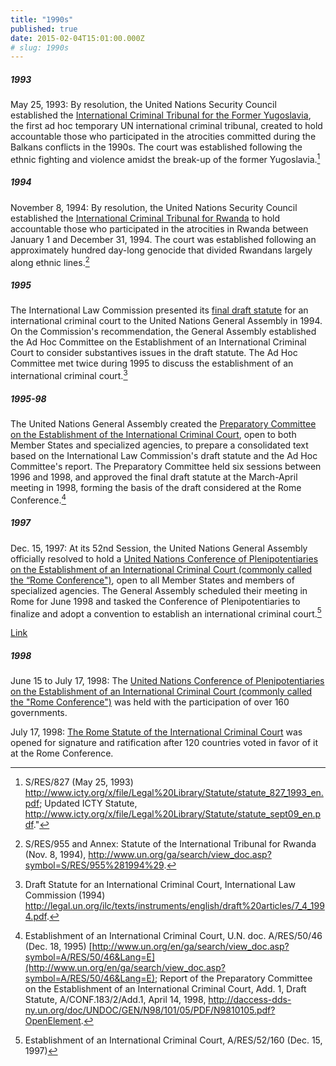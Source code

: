 ```yaml
---
title: "1990s"
published: true
date: 2015-02-04T15:01:00.000Z
# slug: 1990s
---
```


##### 1993

May 25, 1993: By resolution, the United Nations Security Council established the [International Criminal Tribunal for the Former Yugoslavia](http://www.icty.org/x/file/Legal%20Library/Statute/statute_827_1993_en.pdf), the first ad hoc temporary UN international criminal tribunal, created to hold accountable those who participated in the atrocities committed during the Balkans conflicts in the 1990s. The court was established following the ethnic fighting and violence amidst the break-up of the former Yugoslavia.[^source1993]

[^source1993]: S/RES/827 (May 25, 1993) http://www.icty.org/x/file/Legal%20Library/Statute/statute_827_1993_en.pdf; Updated ICTY Statute, http://www.icty.org/x/file/Legal%20Library/Statute/statute_sept09_en.pdf."



##### 1994

November 8, 1994: By resolution, the United Nations Security Council established the [International Criminal Tribunal for Rwanda](http://www.unictr.org/en/documents) to hold accountable those who participated in the atrocities in Rwanda between January 1 and December 31, 1994\. The court was established following an approximately hundred day-long genocide that divided Rwandans largely along ethnic lines.[^source1994]


[^source1994]: S/RES/955 and Annex: Statute of the International Tribunal for Rwanda (Nov. 8, 1994), http://www.un.org/ga/search/view_doc.asp?symbol=S/RES/955%281994%29.



##### 1995

The International Law Commission presented its [final draft statute](http://legal.un.org/ilc/texts/instruments/english/draft%20articles/7_4_1994.pdf) for an international criminal court to the United Nations General Assembly in 1994\. On the Commission's recommendation, the General Assembly established the Ad Hoc Committee on the Establishment of an International Criminal Court to consider substantives issues in the draft statute. The Ad Hoc Committee met twice during 1995 to discuss the establishment of an international criminal court.[^source1995]


[^source1995]: Draft Statute for an International Criminal Court, International Law Commission (1994) http://legal.un.org/ilc/texts/instruments/english/draft%20articles/7_4_1994.pdf.



##### 1995-98

The United Nations General Assembly created the [Preparatory Committee on the Establishment of the International Criminal Court](http://www.un.org/en/ga/search/view_doc.asp?symbol=A/RES/50/46&Lang=E), open to both Member States and specialized agencies, to prepare a consolidated text based on the International Law Commission's draft statute and the Ad Hoc Committee's report. The Preparatory Committee held six sessions between 1996 and 1998, and approved the final draft statute at the March-April meeting in 1998, forming the basis of the draft considered at the Rome Conference.[^source1995-98]


[^source1995-98]: Establishment of an International Criminal Court, U.N. doc. A/RES/50/46 (Dec. 18, 1995) [http://www.un.org/en/ga/search/view_doc.asp?symbol=A/RES/50/46&Lang=E](http://www.un.org/en/ga/search/view_doc.asp?symbol=A/RES/50/46&Lang=E); Report of the Preparatory Committee on the Establishment of an International Criminal Court, Add. 1, Draft Statute, A/CONF.183/2/Add.1, April 14, 1998, http://daccess-dds-ny.un.org/doc/UNDOC/GEN/N98/101/05/PDF/N9810105.pdf?OpenElement.



##### 1997

Dec. 15, 1997: At its 52nd Session, the United Nations General Assembly officially resolved to hold a [United Nations Conference of Plenipotentiaries on the Establishment of an International Criminal Court (commonly called the “Rome Conference")](http://www.un.org/en/ga/search/view_doc.asp?symbol=A/RES/52/160&Lang=E), open to all Member States and members of specialized agencies. The General Assembly scheduled their meeting in Rome for June 1998 and tasked the Conference of Plenipotentiaries to finalize and adopt a convention to establish an international criminal court.[^source1997]

[Link](http://www.un.org/en/ga/search/view_doc.asp?symbol=A/RES/52/160&Lang=E)

[^source1997]: Establishment of an International Criminal Court, A/RES/52/160 (Dec. 15, 1997)



##### 1998

June 15 to July 17, 1998: The [United Nations Conference of Plenipotentiaries on the Establishment of an International Criminal Court (commonly called the "Rome Conference")](http://www.iccnow.org/?mod=rome) was held with the participation of over 160 governments.

July 17, 1998: [The Rome Statute of the International Criminal Court](http://www.icc-cpi.int/nr/rdonlyres/ea9aeff7-5752-4f84-be94-0a655eb30e16/0/rome_statute_english.pdf) was opened for signature and ratification after 120 countries voted in favor of it at the Rome Conference.
